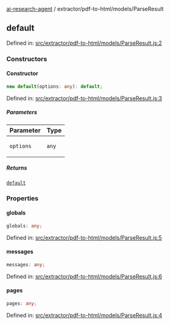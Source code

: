 [ai-research-agent](../../../modules.md) / extractor/pdf-to-html/models/ParseResult

## default

Defined in: [src/extractor/pdf-to-html/models/ParseResult.js:2](https://github.com/vtempest/ai-research-agent/tree/master/packages/ai-research-agent/src/extractor/pdf-to-html/models/ParseResult.js#L2)

### Constructors

#### Constructor

```ts
new default(options: any): default;
```

Defined in: [src/extractor/pdf-to-html/models/ParseResult.js:3](https://github.com/vtempest/ai-research-agent/tree/master/packages/ai-research-agent/src/extractor/pdf-to-html/models/ParseResult.js#L3)

##### Parameters

<table>
<thead>
<tr>
<th>Parameter</th>
<th>Type</th>
</tr>
</thead>
<tbody>
<tr>
<td>

`options`

</td>
<td>

`any`

</td>
</tr>
</tbody>
</table>

##### Returns

[`default`](#default)

### Properties

#### globals

```ts
globals: any;
```

Defined in: [src/extractor/pdf-to-html/models/ParseResult.js:5](https://github.com/vtempest/ai-research-agent/tree/master/packages/ai-research-agent/src/extractor/pdf-to-html/models/ParseResult.js#L5)

#### messages

```ts
messages: any;
```

Defined in: [src/extractor/pdf-to-html/models/ParseResult.js:6](https://github.com/vtempest/ai-research-agent/tree/master/packages/ai-research-agent/src/extractor/pdf-to-html/models/ParseResult.js#L6)

#### pages

```ts
pages: any;
```

Defined in: [src/extractor/pdf-to-html/models/ParseResult.js:4](https://github.com/vtempest/ai-research-agent/tree/master/packages/ai-research-agent/src/extractor/pdf-to-html/models/ParseResult.js#L4)
